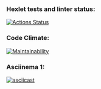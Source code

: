 ### Hexlet tests and linter status:
[![Actions Status](https://github.com/Svarojichh/python-project-50/workflows/hexlet-check/badge.svg)](https://github.com/Svarojichh/python-project-50/actions)
### Code Climate:
[![Maintainability](https://api.codeclimate.com/v1/badges/1807152ba86b213ed995/maintainability)](https://codeclimate.com/github/Svarojichh/python-project-50/maintainability)
### Asciinema 1:
[![asciicast](https://asciinema.org/a/pQZcXSU9OkP8PfkRrrzZ8vrSw.svg)](https://asciinema.org/a/pQZcXSU9OkP8PfkRrrzZ8vrSw)
